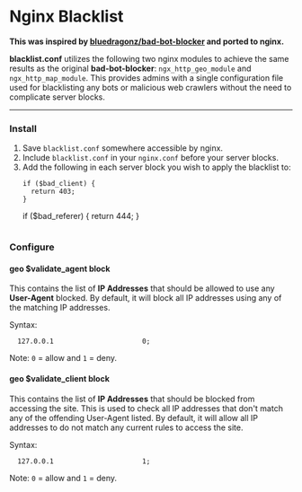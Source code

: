 
# Nginx Blacklist
**This was inspired by [bluedragonz/bad-bot-blocker](https://github.com/bluedragonz/bad-bot-blocker) and ported to nginx.**

**blacklist.conf** utilizes the following two nginx modules to achieve the same results as the original **bad-bot-blocker**: `ngx_http_geo_module` and `ngx_http_map_module`. This provides admins with a single configuration file used for blacklisting any bots or malicious web crawlers without the need to complicate server blocks.

----

### Install
1. Save `blacklist.conf` somewhere accessible by nginx.
2. Include `blacklist.conf` in your `nginx.conf` before your server blocks.
3. Add the following in each server block you wish to apply the blacklist to:
    ```
    if ($bad_client) {
      return 403;
    }
    ```
    if ($bad_referer) { 
    return 444; 
    } 
    ```
### Configure

#### geo $validate_agent block
This contains the list of **IP Addresses** that should be allowed to use any **User-Agent** blocked. By default, it will block all IP addresses using any of the matching IP addresses.

Syntax:
```
  127.0.0.1                      0; 
```
Note: `0` = allow and `1` = deny.


#### geo $validate_client block
This contains the list of **IP Addresses** that should be blocked from accessing the site. This is used to check all IP addresses that don't match any of the offending User-Agent listed. By default, it will allow all IP addresses to do not match any current rules to access the site.

Syntax:
```
  127.0.0.1                      1;
```
Note: `0` = allow and `1` = deny.
